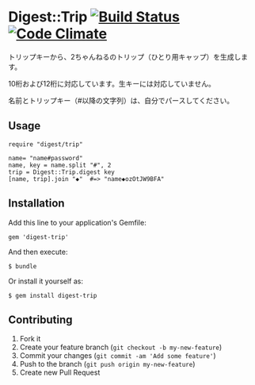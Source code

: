 # Digest::Trip [![Build Status](https://travis-ci.org/beyond/digest-trip.png?branch=master)](https://travis-ci.org/beyond/digest-trip) [![Code Climate](https://codeclimate.com/github/beyond/digest-trip.png)](https://codeclimate.com/github/beyond/digest-trip)

トリップキーから、2ちゃんねるのトリップ（ひとり用キャップ）を生成します。

10桁および12桁に対応しています。生キーには対応していません。

名前とトリップキー（#以降の文字列）は、自分でパースしてください。

## Usage

    require "digest/trip"
    
    name= "name#password"
    name, key = name.split "#", 2
    trip = Digest::Trip.digest key
    [name, trip].join "◆"  #=> "name◆ozOtJW9BFA"

## Installation

Add this line to your application's Gemfile:

    gem 'digest-trip'

And then execute:

    $ bundle

Or install it yourself as:

    $ gem install digest-trip

## Contributing

1. Fork it
2. Create your feature branch (`git checkout -b my-new-feature`)
3. Commit your changes (`git commit -am 'Add some feature'`)
4. Push to the branch (`git push origin my-new-feature`)
5. Create new Pull Request
